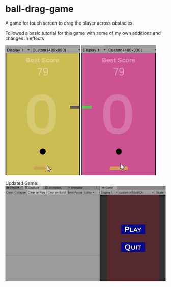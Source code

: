# ball-drag-game
A game for touch screen to drag the player across obstacles

Followed a basic tutorial for this game with some of my own additions and changes in effects

![](https://github.com/kakarot98/ball-drag-game/blob/master/Gameplay.gif)    ![](https://github.com/kakarot98/ball-drag-game/blob/master/Gameplay2.gif)

Updated Game:![](https://github.com/kakarot98/ball-drag-game/blob/master/Gameplay3.gif)

